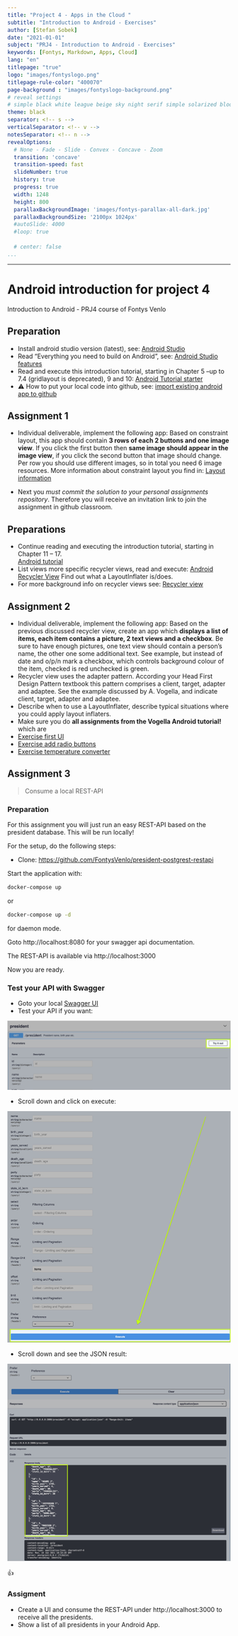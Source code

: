 ```yaml
---
title: "Project 4 - Apps in the Cloud "
subtitle: "Introduction to Android - Exercises"
author: [Stefan Sobek]
date: "2021-01-01"
subject: "PRJ4 - Introduction to Android - Exercises"
keywords: [Fontys, Markdown, Apps, Cloud]
lang: "en"
titlepage: "true"
logo: "images/fontyslogo.png"
titlepage-rule-color: "400070"
page-background : "images/fontyslogo-background.png"
# reveal settings
# simple black white league beige sky night serif simple solarized blood moon
theme: black
separator: <!-- s -->
verticalSeparator: <!-- v -->
notesSeparator: <!-- n -->
revealOptions:
  # None - Fade - Slide - Convex - Concave - Zoom
  transition: 'concave'
  transition-speed: fast
  slideNumber: true
  history: true
  progress: true
  width: 1248
  height: 800
  parallaxBackgroundImage: 'images/fontys-parallax-all-dark.jpg'
  parallaxBackgroundSize: '2100px 1024px'
  #autoSlide: 4000
  #loop: true

  # center: false
...
```

---

# Android introduction for project 4

Introduction to Android - PRJ4 course of Fontys Venlo

<!-- s -->

## Preparation

* Install android studio version (latest), see: [Android Studio](https://developer.android.com/studio)
* Read “Everything you need to build on Android”, see: [Android Studio features](https://developer.android.com/studio/features/)
* Read and execute this introduction tutorial, starting in Chapter 5 –up to 7.4 (gridlayout is deprecated), 9 and 10: [Android Tutorial starter](http://www.vogella.com/tutorials/Android/article.html#androidstudio_starter)
*  ⚠ How to put your local code into github, see: [import existing android app to github](import-existing-android-app-to-github.md)

<!-- s -->

## Assignment 1

* Individual deliverable, implement the following app: Based on constraint layout, this app should contain **3 rows of each 2 buttons and one image view**. If you click the first button then **same image should appear in the image view**, if you click the second button that image should change. Per row you should use different images, so in total you need 6 image resources.
More information about constraint layout you find in: [Layout information](https://developer.android.com/reference/android/support/constraint/ConstraintLayout)
<!-- s -->
* Next you *must commit the solution to your personal assignments repository*. Therefore you will receive an invitation link to join the assignment in github classroom. 

<!-- s -->

## Preparations

* Continue reading and executing the introduction tutorial, starting in Chapter 11 – 17.  
[Android tutorial](http://www.vogella.com/tutorials/Android/article.html#androidstudio_starter)
* List views more specific recycler views, read and execute: [Android Recycler View](http://www.vogella.com/tutorials/AndroidRecyclerView/article.html) 
Find out what a LayoutInflater is/does.
* For more background info on recycler views  see:
[Recycler view](https://developer.android.com/guide/topics/ui/layout/recyclerview)

<!-- s -->
## Assignment 2

* Individual deliverable, implement the following app: Based on the previous discussed recycler view, create an app which **displays a list of items, each item contains a picture, 2 text views and a checkbox**. Be sure to have enough pictures, one text view should contain a person’s name, the other one some additional text.  See example, but instead of date and o/p/n mark a checkbox, which controls background colour of the item, checked is red unchecked is green.<!-- s -->
* Recycler view uses the adapter pattern. According your Head First Design Pattern textbook this pattern comprises a client, target, adapter and adaptee. See the example discussed by A. Vogella, and indicate client, target, adapter and adaptee.<!-- s -->
* Describe when to use a LayoutInflater, describe typical situations where you could apply layout inflaters. <!-- s -->
* Make sure you do **all assignments from the Vogella Android tutorial!** which are 
* [Exercise first UI](https://www.vogella.com/tutorials/Android/article.html#exercise_first_ui_interface) 
* [Exercise add radio buttons](https://www.vogella.com/tutorials/Android/article.html#exercise-adding-radio-buttons) 
* [Exercise temperature converter](https://www.vogella.com/tutorials/Android/article.html#tutorialtemperature)

<!-- s -->

## Assignment 3

> Consume a local REST-API

<!-- s -->

### Preparation

For this assignment you will just run an easy REST-API based on the president database. This will be run locally!

<!-- s -->

For the setup, do the following steps:

* Clone: https://github.com/FontysVenlo/president-postgrest-restapi 

Start the application with:
```bash
docker-compose up
```

or 
```bash
docker-compose up -d
```

for daemon mode.

<!-- s -->

Goto http://localhost:8080 for your swagger api documentation.

The REST-API is available via http://localhost:3000

Now you are ready.

<!-- s -->

### Test your API with Swagger

- Goto your local [Swagger UI](http://localhost:8080/)
- Test your API if you want:

![Swagger](images/swagger.jpg)

<!-- s -->

- Scroll down and click on execute:

![Swagge execute](images/swagger-02.jpg)

<!-- s -->
- Scroll down and see the JSON result:

![Swagger JSON result](images/swagger-03.jpg)

👍

<!-- s -->

### Assigment

- Create a UI and consume the REST-API under http://localhost:3000 to receive all the presidents.
- Show a list of all presidents in your Android App. 